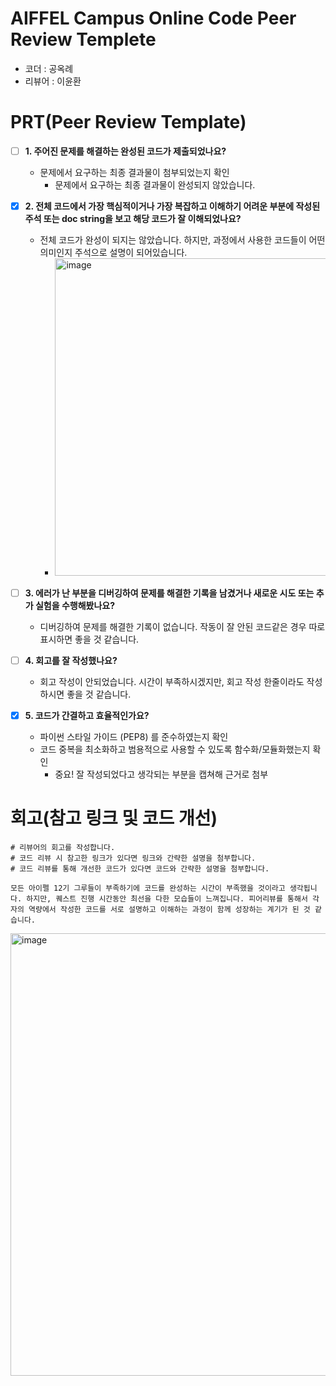 # AIFFEL Campus Online Code Peer Review Templete
- 코더 : 공옥례
- 리뷰어 : 이윤환


# PRT(Peer Review Template)
- [ ]  **1. 주어진 문제를 해결하는 완성된 코드가 제출되었나요?**
    - 문제에서 요구하는 최종 결과물이 첨부되었는지 확인
        - 문제에서 요구하는 최종 결과물이 완성되지 않았습니다.
    
- [x]  **2. 전체 코드에서 가장 핵심적이거나 가장 복잡하고 이해하기 어려운 부분에 작성된 
  주석 또는 doc string을 보고 해당 코드가 잘 이해되었나요?**
    - 전체 코드가 완성이 되지는 않았습니다. 하지만, 과정에서 사용한 코드들이 어떤 의미인지 주석으로 설명이 되어있습니다.
        - <img width="508" alt="image" src="https://github.com/user-attachments/assets/5fb2c0d8-7cb2-4156-906f-8f7d966d877e" />
  
- [ ]  **3. 에러가 난 부분을 디버깅하여 문제를 해결한 기록을 남겼거나
  새로운 시도 또는 추가 실험을 수행해봤나요?**
    - 디버깅하여 문제를 해결한 기록이 없습니다. 작동이 잘 안된 코드같은 경우 따로 표시하면 좋을 것 같습니다.
  
- [ ]  **4. 회고를 잘 작성했나요?**
    - 회고 작성이 안되었습니다. 시간이 부족하시겠지만, 회고 작성 한줄이라도 작성하시면 좋을 것 같습니다.
    
- [x]  **5. 코드가 간결하고 효율적인가요?**
    - 파이썬 스타일 가이드 (PEP8) 를 준수하였는지 확인
    - 코드 중복을 최소화하고 범용적으로 사용할 수 있도록 함수화/모듈화했는지 확인
        - 중요! 잘 작성되었다고 생각되는 부분을 캡쳐해 근거로 첨부


# 회고(참고 링크 및 코드 개선)
```
# 리뷰어의 회고를 작성합니다.
# 코드 리뷰 시 참고한 링크가 있다면 링크와 간략한 설명을 첨부합니다.
# 코드 리뷰를 통해 개선한 코드가 있다면 코드와 간략한 설명을 첨부합니다.

모든 아이펠 12기 그루들이 부족하기에 코드를 완성하는 시간이 부족했을 것이라고 생각됩니다. 하지만, 퀘스트 진행 시간동안 최선을 다한 모습들이 느껴집니다. 피어리뷰를 통해서 각자의 역량에서 작성한 코드를 서로 설명하고 이해하는 과정이 함께 성장하는 계기가 된 것 같습니다.
```
<img width="708" alt="image" src="https://github.com/user-attachments/assets/b4c457c0-d2f7-4088-a372-bf9ff1b4b89a" />

